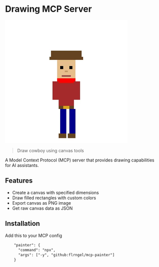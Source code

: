 # Drawing MCP Server

![Drawing MCP Server - A simple drawing tool for AI assistants](/cowboy.webp)
> Draw cowboy using canvas tools

A Model Context Protocol (MCP) server that provides drawing capabilities for AI assistants.

## Features

- Create a canvas with specified dimensions
- Draw filled rectangles with custom colors
- Export canvas as PNG image
- Get raw canvas data as JSON

## Installation

Add this to your MCP config

```
    "painter": {
      "command": "npx",
      "args": ["-y", "github:flrngel/mcp-painter"]
    }
```